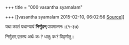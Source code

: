 +++
title = "000 vasantha syamalam"

+++
[[vasantha syamalam	2015-02-10, 06:02:56 [Source](https://groups.google.com/g/samskrita/c/xRspP3dyyro)]]



यथा कालं यथान्यायं **निर्णुदन्** पापमात्मनः।(१-३७)

निर्णुदण् एतस्य अर्थः कः ? धातुः कः? विवृणोतु।

